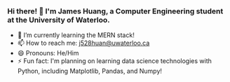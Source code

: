 ### Hi there! 👋 I'm James Huang, a Computer Engineering student at the University of Waterloo.

- 🌱 I’m currently learning the MERN stack!
- 📫 How to reach me: j528huan@uwaterloo.ca
- 😄 Pronouns: He/Him
- ⚡ Fun fact: I'm planning on learning data science technologies with Python, including Matplotlib, Pandas, and Numpy!

